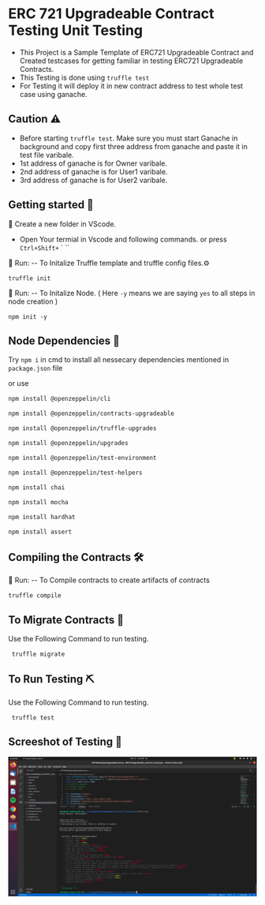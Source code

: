 # ERC 721 Upgradeable Contract Testing Unit Testing

- This Project is a Sample Template of ERC721 Upgradeable Contract and Created testcases for getting familiar in testing ERC721 Upgradeable Contracts.
- This Testing is done using `truffle test`
- For Testing it will deploy it in new contract address to test whole test case using ganache.

## Caution ⚠️
- Before starting `truffle test`. Make sure you must start Ganache in background and copy first three address from ganache and paste it in test file varibale.
- 1st address of ganache is for Owner varibale.
- 2nd address of ganache is for User1 varibale.
- 3rd address of ganache is for User2 varibale.

## Getting started 📖

📁 Create a new folder in VScode.  
- Open Your termial in Vscode and following commands. or press  `Ctrl+Shift+`  ` ``

🏃 Run: -- To Initalize Truffle template and truffle config files.⚙️
```
truffle init
```
🏃 Run: -- To Initalize Node.  ( Here `-y` means we are saying `yes` to all steps in node creation )
```
npm init -y
```


## Node Dependencies 🎒
Try ` npm i ` in cmd to install all nessecary dependencies mentioned in `package.json` file

or use 

``` 
npm install @openzeppelin/cli 
```
``` 
npm install @openzeppelin/contracts-upgradeable
```
``` 
npm install @openzeppelin/truffle-upgrades
```
``` 
npm install @openzeppelin/upgrades
```
``` 
npm install @openzeppelin/test-environment
```
``` 
npm install @openzeppelin/test-helpers 
```
``` 
npm install chai
```
``` 
npm install mocha 
```
``` 
npm install hardhat
```
``` 
npm install assert
```
## Compiling the Contracts 🛠️

🏃 Run: -- To Compile contracts to create artifacts of contracts

```
truffle compile
```
## To Migrate Contracts 🦅

Use the Following Command to run testing.

```
 truffle migrate
```

## To Run Testing ⛏️

Use the Following Command to run testing.

```
 truffle test
```

## Screeshot of Testing 👀

![Screesnshots](Screenshots/ScreenshotERC721Upgradebale.png)
